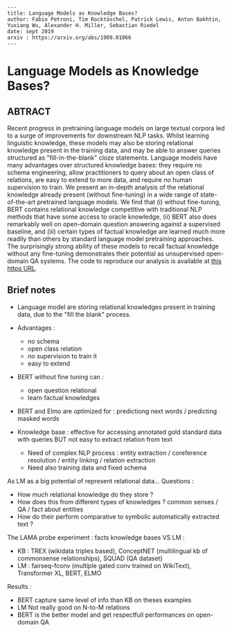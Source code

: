 ```
---
title: Language Models as Knowledge Bases?
author: Fabio Petroni, Tim Rocktäschel, Patrick Lewis, Anton Bakhtin, Yuxiang Wu, Alexander H. Miller, Sebastian Riedel
date: sept 2019
arxiv : https://arxiv.org/abs/1909.01066
---
```

# Language Models as Knowledge Bases?

## ABTRACT

Recent progress in pretraining language models on large textual corpora led to a surge of improvements for downstream NLP tasks. Whilst learning linguistic knowledge, these models may also be storing relational knowledge present in the training data, and may be able to answer queries structured as "fill-in-the-blank" cloze statements. Language models have many advantages over structured knowledge bases: they require no schema engineering, allow practitioners to query about an open class of relations, are easy to extend to more data, and require no human supervision to train. We present an in-depth analysis of the relational knowledge already present (without fine-tuning) in a wide range of state-of-the-art pretrained language models. We find that (i) without fine-tuning, BERT contains relational knowledge competitive with traditional NLP methods that have some access to oracle knowledge, (ii) BERT also does remarkably well on open-domain question answering against a supervised baseline, and (iii) certain types of factual knowledge are learned much more readily than others by standard language model pretraining approaches. The surprisingly strong ability of these models to recall factual knowledge without any fine-tuning demonstrates their potential as unsupervised open-domain QA systems. The code to reproduce our analysis is available at [this https URL](https://github.com/facebookresearch/LAMA).     

## Brief notes

* Language model are storing relational knowledges present in training data, due to the "fill the blank" process.
* Advantages :
  * no schema
  * open class relation
  * no supervision to train it
  * easy to extend

* BERT without fine tuning can :
  * open question relational 
  * learn factual knowledges
* BERT and Elmo are optimized for : predictiong next words / predicting masked words
* Knowledge base : effective for accessing annotated gold standard data with queries BUT not easy to extract relation from text
  * Need of complex NLP process : entity extraction / coreference resolution / entity linking / relation extraction
  * Need also training data and fixed schema 

As LM as a big potential of represent relational data... Questions :

*  How much relational knowledge do they store ?
* How does this from different types of knowledges ? common senses / QA / fact about entities 
* How do their perform comparative to symbolic automatically extracted text ?

The LAMA probe experiment : facts knowledge bases VS LM : 

* KB : TREX (wikidata triples based), ConceptNET (multilingual kb of commonsense relationships), SQUAD (QA dataset)
* LM : fairseq-fconv (multiple gated conv trained on WikiText), Transformer XL, BERT, ELMO

Results :

* BERT capture same level of info than KB  on theses examples
* LM Not really good on N-to-M relations
* BERT is the better model and get respectfull performances on open-domain QA 



